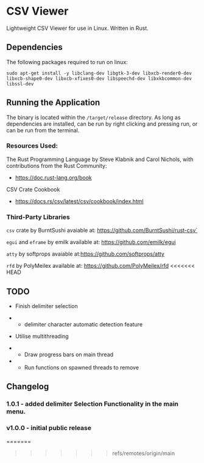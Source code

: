 # CSV Viewer
Lightweight CSV Viewer for use in Linux.
Written in Rust.


## Dependencies
The following packages required to run on linux:
```
sudo apt-get install -y libclang-dev libgtk-3-dev libxcb-render0-dev libxcb-shape0-dev libxcb-xfixes0-dev libspeechd-dev libxkbcommon-dev libssl-dev
```

## Running the Application
The binary is located within the `/target/release` directory.  As long as dependencies are installed, can be run by right clicking and pressing run, or can be run from the terminal.


### Resources Used:

The Rust Programming Language
by Steve Klabnik and Carol Nichols, with contributions from the Rust Community:
- https://doc.rust-lang.org/book

CSV Crate Cookbook
- https://docs.rs/csv/latest/csv/cookbook/index.html


### Third-Party Libraries
`csv` crate by BurntSushi
avaiable at: https://github.com/BurntSushi/rust-csv`

`egui` and `eframe` by emilk
available at: https://github.com/emilk/egui

`atty` by softprops
avaiable at:https://github.com/softprops/atty

`rfd` by PolyMeilex
available at: https://github.com/PolyMeilex/rfd
<<<<<<< HEAD


## TODO
 - Finish delimiter selection
 - - delimiter character  automatic detection feature

 - Utilise multithreading
 - - Draw progress bars on main thread
 - - Run functions on spawned threads to remove 


## Changelog

### 1.0.1 - added delimiter Selection Functionality in the main menu.

### v1.0.0 - initial public release
=======
>>>>>>> refs/remotes/origin/main
